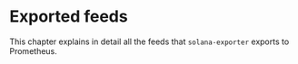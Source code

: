 # Exported feeds

This chapter explains in detail all the feeds that `solana-exporter` exports to Prometheus.